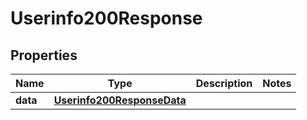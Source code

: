

# Userinfo200Response



## Properties

| Name | Type | Description | Notes |
|------------ | ------------- | ------------- | -------------|
|**data** | [**Userinfo200ResponseData**](Userinfo200ResponseData.md) |  |  |



